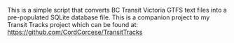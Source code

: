 This is a simple script that converts BC Transit Victoria GTFS text files into a pre-populated SQLite database file. This is a companion project to my Transit Tracks project which can be found at: https://github.com/CordCorcese/TransitTracks 